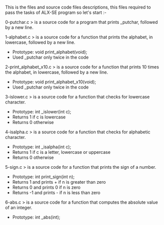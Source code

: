 This is the files and source code files descriptions, this files required to pass the tasks of ALX-SE program
so let's start :-

0-putchar.c > is a source code for a program that prints _putchar, followed by a new line.

1-alphabet.c > is a source code for a function that prints the alphabet, in lowercase, followed by a new line.
- Prototype: void print_alphabet(void);
- Used _putchar only twice in the code

2-print_alphabet_x10.c > is a source code for a function that prints 10 times the alphabet, in lowercase, followed by a new line.
- Prototype: void print_alphabet_x10(void);
- Used _putchar only twice in the code

3-islower.c > is a source code for a function that checks for lowercase character.
- Prototype: int _islower(int c);
- Returns 1 if c is lowercase
- Returns 0 otherwise

4-isalpha.c > is a source code for a function that checks for alphabetic character.
- Prototype: int _isalpha(int c);
- Returns 1 if c is a letter, lowercase or uppercase
- Returns 0 otherwise

5-sign.c > is a source code for a function that prints the sign of a number.
- Prototype: int print_sign(int n);
- Returns 1 and prints + if n is greater than zero
- Returns 0 and prints 0 if n is zero
- Returns -1 and prints - if n is less than zero

6-abs.c > is a source code for a function that computes the absolute value of an integer.
- Prototype: int _abs(int);


